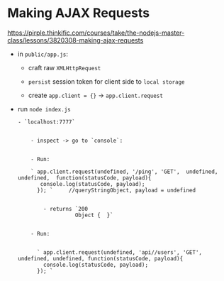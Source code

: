 # Making AJAX Requests

https://pirple.thinkific.com/courses/take/the-nodejs-master-class/lessons/3820308-making-ajax-requests


- in `public/app.js`:


   - craft raw `XMLHttpRequest`



   - `persist` session token for client side to `local storage`

   - create `app.client = {}` -> `app.client.request`



- run `node index.js`


      - `localhost:7777`


          - inspect -> go to `console`:


          - Run:

          ` app.client.request(undefined, '/ping', 'GET',  undefined, undefined,  function(statusCode, payload){
             console.log(statusCode, payload);
            }); `     //queryStringObject, payload = undefined


              - returns `200
                        Object {  }`


          - Run:


            ` app.client.request(undefined, 'api//users', 'GET',  undefined, undefined, function(statusCode, payload){
              console.log(statusCode, payload);
            }); `

